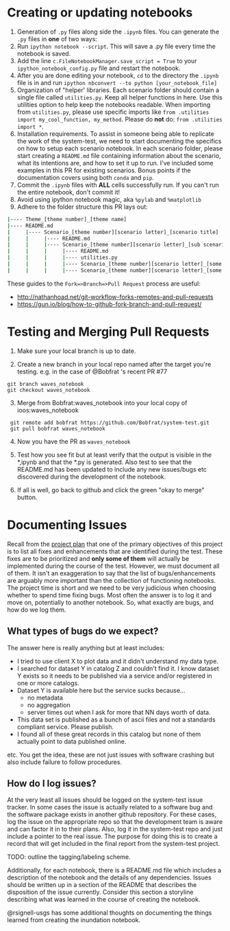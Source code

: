 # Creating or updating notebooks
1.  Generation of `.py` files along side the `.ipynb` files.  You can generate the `.py` files in **one** of two ways:
  1.  Run `ipython notebook --script`.  This will save a .py file every time the notebook is saved.
  2.  Add the line `c.FileNotebookManager.save_script = True` to your `ipython_notebook_config.py` file and restart the notebook. 
  3.  After you are done editing your notebook, `cd` to the directory the `.ipynb` file is in and run `ipython nbconvert --to python [your_notebook_file]`
2.  Organization of "helper' libraries.  Each scenario folder should contain a single file called `utilities.py`.  Keep all helper functions in here.  Use this utilities option to help keep the notebooks readable.  When importing from `utilities.py`, please use specific imports like `from .utilities import my_cool_function, my_method`.  Please do **not** do: `from .utilities import *`.
3.  Installation requirements.  To assist in someone being able to replicate the work of the system-test, we need to start documenting the specifics on how to setup each scenario notebook.  In each scenario folder, please start creating a `README.md` file containing information about the scenario, what its intentions are, and how to set it up to run.  I've included some examples in this PR for existing scenarios.  Bonus points if the documentation covers using both `conda` and `pip`.
4.  Commit the `.ipynb` files with **ALL** cells successfully run.  If you can't run the entire notebook, don't commit it!
5.  Avoid using ipython notebook magic, aka `%pylab` and `%matplotlib`
6.  Adhere to the folder structure this PR lays out:
```bash
|---- Theme_[theme number]_[theme name]
|---- README.md
|     |---- Scenario_[theme number][scenario letter]_[scenario title]
|     |     |---- README.md
|     |     |---- Scenario_[theme number][scenario letter]_[sub scenario title]
|     |     |     |---- README.md
|     |     |     |---- utilities.py
|     |     |     |---- Scenario_[theme number][scenario letter]_[some unique term].py
|     |     |     |---- Scenario_[theme number][scenario letter]_[some unique term].ipynb
````
These guides to the `Fork=>Branch=>Pull Request` process are useful:
* http://nathanhoad.net/git-workflow-forks-remotes-and-pull-requests
* https://gun.io/blog/how-to-github-fork-branch-and-pull-request/
 
# Testing and Merging Pull Requests
1. Make sure your local branch is up to date.  

2. Create a new branch in your local repo named after the target you're testing. e.g. in the case of @Bobfrat 's recent PR #77 

```
git branch waves_notebook
git checkout waves_notebook
```

3. Merge from Bobfrat:waves_notebook into your local copy of ioos:waves_notebook
```
 git remote add bobfrat https://github.com/Bobfrat/system-test.git
 git pull bobfrat waves_notebook
```

4. Now you have the PR as `waves_notebook` 

5. Test how you see fit but at least verify that the output is visible in the *,ipynb and that the *.py is generated.  Also test to see that the README.md has been updated to include any new issues/bugs etc discovered during the development of the notebook.

6. If all is well, go back to github and click the green "okay to merge" button. 


# Documenting Issues
Recall from the [project plan](https://github.com/ioos/system-test/wiki/Project-Management-Plan#goals-and-objectives) that one of the primary objectives of this project is to list all fixes and enhancements that are identified during the test.  These fixes are to be prioritized and **only some of them** will actually be implemented during the course of the test.  However, we must document all of them.  It isn't an exaggeration to say that the list of bugs/enhancements are arguably more important than the collection of functioning notebooks.  The project time is short and we need to be very judicious when choosing whether to spend time fixing bugs.  Most often the answer is to log it and move on, potentially to another notebook. So, what exactly are bugs, and how do we log them.

## What types of bugs do we expect?
The answer here is really anything but at least includes:
* I tried to use client X to plot data and it didn't understand my data type.
* I searched for dataset Y in catalog Z and couldn't find it.  I know dataset Y exists so it needs to be published via a service and/or registered in one or more catalogs.
* Dataset Y is available here but the service sucks because...
   * no metadata
   * no aggregation
   * server times out when I ask for more that NN days worth of data.
* This data set is published as a bunch of ascii files and not a standards compliant service.  Please publish.
* I found all of these great records in this catalog but none of them actually point to data published online.

etc.  You get the idea, these are not just issues with software crashing but also include failure to follow procedures.

## How do I log issues?
At the very least all issues should be logged on the system-test issue tracker.  In some cases the issue is actually related to a software bug and the software package exists in another github repository.  For these cases, log the issue on the appropriate repo so that the development team is aware and can factor it in to their plans.  Also, log it in the system-test repo and just include a pointer to the real issue.  The purpose for doing this is to create a record that will get included in the final report from the system-test project.

TODO: outline the tagging/labeling scheme.

Additionally, for each notebook, there is a README.md file which includes a description of the notebook and the details of any dependencies.  Issues should be written up in a section of the README that describes the disposition of the issue currently.  Consider this section a storyline describing what was learned in the course of creating the notebook.  

@rsignell-usgs has some additional thoughts on documenting the things learned from creating the inundation notebook.
